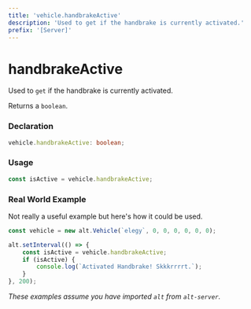 ```yaml
---
title: 'vehicle.handbrakeActive'
description: 'Used to get if the handbrake is currently activated.'
prefix: '[Server]'
---
```


# handbrakeActive

Used to `get` if the handbrake is currently activated.

Returns a `boolean`.

### Declaration

```typescript
vehicle.handbrakeActive: boolean;
```

### Usage

```js
const isActive = vehicle.handbrakeActive;
```

### Real World Example

Not really a useful example but here's how it could be used.

```js
const vehicle = new alt.Vehicle(`elegy`, 0, 0, 0, 0, 0, 0);

alt.setInterval(() => {
    const isActive = vehicle.handbrakeActive;
    if (isActive) {
        console.log(`Activated Handbrake! Skkkrrrrt.`);
    }
}, 200);

```

_These examples assume you have imported `alt` from `alt-server`._